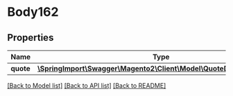 # Body162

## Properties
Name | Type | Description | Notes
------------ | ------------- | ------------- | -------------
**quote** | [**\SpringImport\Swagger\Magento2\Client\Model\QuoteDataCartInterface**](QuoteDataCartInterface.md) |  | 

[[Back to Model list]](../README.md#documentation-for-models) [[Back to API list]](../README.md#documentation-for-api-endpoints) [[Back to README]](../README.md)


